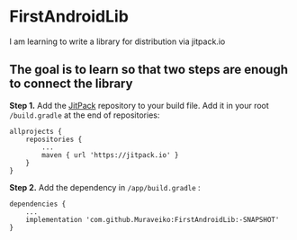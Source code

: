 # FirstAndroidLib
I am learning to write a library for distribution via jitpack.io


## The goal is to learn so that two steps are enough to connect the library

**Step 1.** Add the [JitPack](https://jitpack.io/#Muraveiko/FirstAndroidLib) repository to your build file. Add it in your root `/build.gradle` at the end of repositories:

```
allprojects {
    repositories {
        ...
        maven { url 'https://jitpack.io' }
    }
}
```

**Step 2.** Add the dependency in `/app/build.gradle` :

```
dependencies {
    ...
    implementation 'com.github.Muraveiko:FirstAndroidLib:-SNAPSHOT'
}
```
